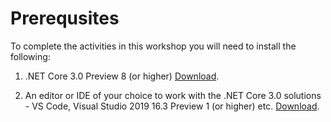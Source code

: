 # Prerequsites

To complete the activities in this workshop you will need to install the following:

1. .NET Core 3.0 Preview 8 (or higher) [Download](https://dotnet.microsoft.com/download/dotnet-core/3.0).

2. An editor or IDE of your choice to work with the .NET Core 3.0 solutions - VS Code, Visual Studio 2019 16.3 Preview 1 (or higher) etc. [Download](https://visualstudio.microsoft.com/vs/preview/).